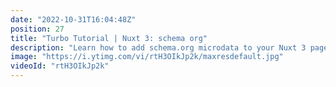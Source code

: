 ```yaml
---
date: "2022-10-31T16:04:48Z"
position: 27
title: "Turbo Tutorial | Nuxt 3: schema org"
description: "Learn how to add schema.org microdata to your Nuxt 3 pages. \n\nFind the code for this tutorial here: https://github.com/Turbo-Tutorials/Nuxt3-turbos/tree/main/nuxt3-schema-org\n\nVisit https://turbo-tutorials.dev/tutorials/nuxt-3-schema-org/ for more info.\n\nBrowse more tutorials here: https://turbo-tutorials.dev"
image: "https://i.ytimg.com/vi/rtH3OIkJp2k/maxresdefault.jpg"
videoId: "rtH3OIkJp2k"
---
```


